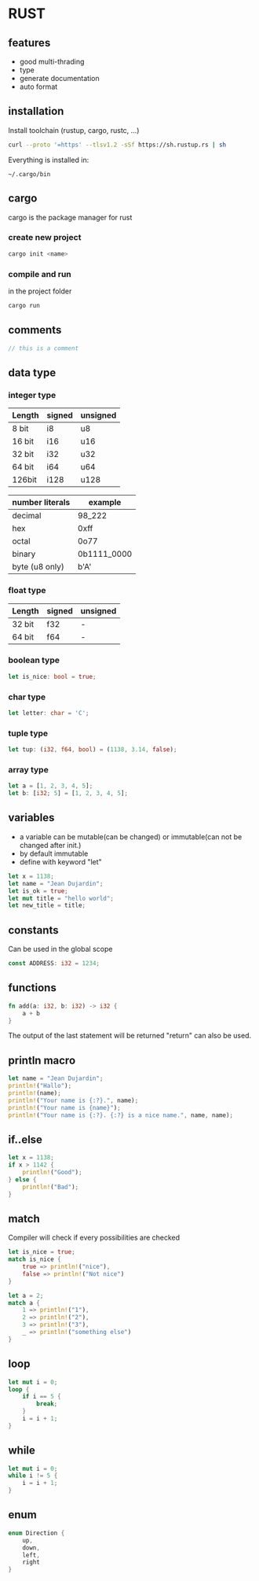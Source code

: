 # RUST
## features
- good multi-thrading
- type 
- generate documentation
- auto format

## installation
Install toolchain (rustup, cargo, rustc, ...)
~~~bash
curl --proto '=https' --tlsv1.2 -sSf https://sh.rustup.rs | sh
~~~
Everything is installed in:
~~~
~/.cargo/bin
~~~

## cargo
cargo is the package manager for rust

### create new project
~~~bash
cargo init <name>
~~~

### compile and run
in the project folder
~~~bash
cargo run
~~~

## comments
~~~rust
// this is a comment
~~~

## data type
### integer type
|Length |signed|unsigned|
|-------|------|--------|
|8 bit  |i8    |u8      |
|16 bit |i16   |u16     |
|32 bit |i32   |u32     |
|64 bit |i64   |u64     |
|126bit |i128  |u128    |

|number literals|example    |
|---------------|-----------|
|decimal        |98_222     |
|hex            |0xff       |
|octal          |0o77       |
|binary         |0b1111_0000|
|byte (u8 only)	|b'A'       |

###  float type
|Length |signed|unsigned|
|-------|------|--------|
|32 bit |f32   |-       |
|64 bit |f64   |-       |

### boolean type
~~~rust
let is_nice: bool = true;
~~~

### char type
~~~rust
let letter: char = 'C';
~~~

### tuple type
~~~rust
let tup: (i32, f64, bool) = (1138, 3.14, false);
~~~

### array type
~~~rust
let a = [1, 2, 3, 4, 5];
let b: [i32; 5] = [1, 2, 3, 4, 5];
~~~
## variables

- a variable can be mutable(can be changed) or immutable(can not be changed after init.)
- by default immutable
- define with keyword "let"
~~~rust
let x = 1138;
let name = "Jean Dujardin";
let is_ok = true;
let mut title = "hello world";
let new_title = title;
~~~

## constants
Can be used in the global scope
~~~rust
const ADDRESS: i32 = 1234;
~~~

## functions
~~~rust
fn add(a: i32, b: i32) -> i32 {
    a + b
}
~~~
The output of the last statement will be returned
"return" can also be used.

## println macro
~~~rust
let name = "Jean Dujardin";
println!("Hallo");
println!(name);
println!("Your name is {:?}.", name);
println!("Your name is {name}");
println!("Your name is {:?}. {:?} is a nice name.", name, name);
~~~

## if..else
~~~rust
let x = 1138;
if x > 1142 {
    println!("Good");
} else {
    println!("Bad");
}
~~~

## match
Compiler will check if every possibilities are checked
~~~rust
let is_nice = true;
match is_nice {
    true => println!("nice"),
    false => println!("Not nice")
}
~~~
~~~rust
let a = 2;
match a {
    1 => println!("1"),
    2 => println!("2"),
    3 => println!("3"),
    _ => println!("something else")
}
~~~


## loop
~~~rust
let mut i = 0;
loop {
    if i == 5 {
        break;
    }
    i = i + 1;
}
~~~

## while
~~~rust
let mut i = 0;
while i != 5 {
    i = i + 1;
}
~~~

## enum
~~~rust
enum Direction {
    up,
    down,
    left,
    right
}
~~~
